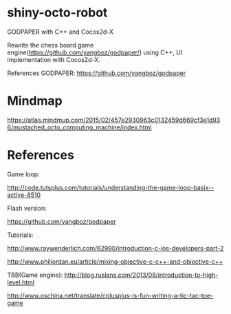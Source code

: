 # shiny-octo-robot
GODPAPER with C++ and Cocos2d-X

Rewrite the chess board game engine(https://github.com/yangboz/godpaper/) using C++, UI implementation with Cocos2d-X.

References
GODPAPER: https://github.com/yangboz/godpaper

# Mindmap

https://atlas.mindmup.com/2015/02/457e2930963c0132459d669cf3e1d936/mustached_octo_computing_machine/index.html

# References

Game loop:

http://code.tutsplus.com/tutorials/understanding-the-game-loop-basix--active-8510

Flash version: 

https://github.com/yangboz/godpaper

Tutorials:

http://www.raywenderlich.com/62990/introduction-c-ios-developers-part-2

http://www.philjordan.eu/article/mixing-objective-c-c++-and-objective-c++

TBB(Game engine): http://blog.ruslans.com/2013/08/introduction-to-high-level.html

http://www.oschina.net/translate/cplusplus-is-fun-writing-a-tic-tac-toe-game
